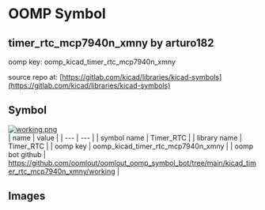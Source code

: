 # OOMP Symbol  
## timer_rtc_mcp7940n_xmny  by arturo182  
  
oomp key: oomp_kicad_timer_rtc_mcp7940n_xmny  
  
source repo at: [https://gitlab.com/kicad/libraries/kicad-symbols](https://gitlab.com/kicad/libraries/kicad-symbols)  
## Symbol  
  
[![working.png](working_600.png)](working.png)  
| name | value | 
| --- | --- | 
| symbol name | Timer_RTC | 
| library name | Timer_RTC | 
| oomp key | oomp_kicad_timer_rtc_mcp7940n_xmny | 
| oomp bot github | https://github.com/oomlout/oomlout_oomp_symbol_bot/tree/main/kicad_timer_rtc_mcp7940n_xmny/working | 
## Images  
